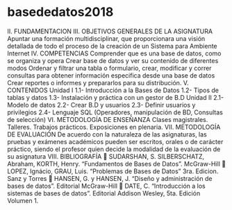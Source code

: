 # basededatos2018
II. FUNDAMENTACION
III. OBJETIVOS GENERALES DE LA ASIGNATURA
Apuntar una formación multidisciplinar, que proporcionara una visión detallada de todo el proceso de la
creación de un Sistema para Ambiente Internet
IV. COMPETENCIAS
Comprender que es una base de datos, como se organiza y opera
Crear base de datos y ver su contenido de diferentes modos
Ordenar y filtrar una tabla o formulario, crear, modificar y correr consultas para obtener información especifica
desde una base de datos
Crear reportes o informes y prepararlos para su distribución.
V. CONTENIDOS
Unidad I
1.1- Introducción a la Bases de Datos
1.2- Tipos de tablas y datos
1.3- Instalación y práctica con un gestor de B.D
Unidad II
2.1- Modelo de datos
2.2- Crear B.D y usuarios
2.3- Definir usuarios y privilegios
2.4- Lenguaje SQL (Operadores, manipulación de BD, Consultas de selección)
VI. METODOLOGÍA DE ENSEÑANZA
Clases magistrales.
Talleres.
Trabajos prácticos.
Exposiciones en plenaria.
VII. METODOLOGÍA DE EVALUACIÓN
De acuerdo con la naturaleza de las asignaturas, las pruebas y exámenes académicos pueden ser escritos,
orales o de carácter práctico, siendo el profesor quien decide la modalidad de la evaluación de su asignatura
VIII. BIBLIOGRAFÍA
 SUDARSHAN, S. SILBERSCHATZ, Abraham, KORTH, Henry. “Fundamentos de Bases de
Datos”. McGraw-Hill
 LOPEZ, Ignácio, GRAU, Luis. “Problemas de Bases de Datos” 3ra. Edicion. Sanz y Torres
 HANSEN, G. y HANSEN, J. “Diseño y administración de bases de datos”. Editorial McGraw-Hill
 DATE, C. “Introducción a los sistemas de bases de datos”. Editorial Addison Wesley, 5ta. Edición
Volumen 1. 
